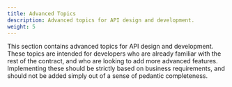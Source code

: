 ```yaml
---
title: Advanced Topics
description: Advanced topics for API design and development.
weight: 5
---
```


This section contains advanced topics for API design and development. These topics are intended for developers who are
already familiar with the rest of the contract, and who are looking to add more advanced features. Implementing these
should be strictly based on business requirements, and should not be added simply out of a sense of pedantic
completeness.
